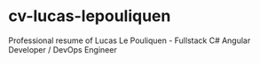 # cv-lucas-lepouliquen
Professional resume of Lucas Le Pouliquen - Fullstack C# Angular Developer / DevOps Engineer
